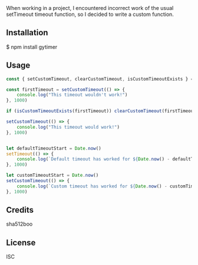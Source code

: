 
<snippet>
<content><![CDATA[
# ${1:gytimer}

When working in a project, I encountered incorrect work of the usual setTimeout timeout function, so I decided to write a custom function.

## Installation

$ npm install gytimer

## Usage 
```javascript
const { setCustomTimeout, clearCustomTimeout, isCustomTimeoutExists } = require('gytimer') 

const firstTimeout = setCustomTimeout(() => {
    console.log("This timeout wouldn't work!")
}, 1000)

if (isCustomTimeoutExists(firstTimeout)) clearCustomTimeout(firstTimeout)

setCustomTimeout(() => {
    console.log("This timeout would work!")
}, 1000)


let defaultTimeoutStart = Date.now()
setTimeout(() => {
    console.log(`Default timeout has worked for ${Date.now() - defaultTimeoutStart} ms (Condition: 1000 ms)`) // Custom timeout has worked for 1012 ms (Condition: 1000 ms)
}, 1000)

let customTimeoutStart = Date.now()
setCustomTimeout(() => {
    console.log(`Custom timeout has worked for ${Date.now() - customTimeoutStart} ms (Condition: 1000 ms)`) // Default timeout has worked for 1064 ms (Condition: 1000 ms) + has worked correctly
}, 1000)

```
## Credits
sha512boo
## License
ISC
</content>
</snippet>
